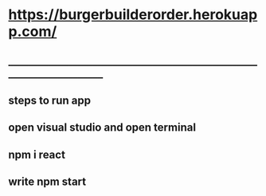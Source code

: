 # https://burgerbuilderorder.herokuapp.com/
## _____________________________________________________________________
## steps to run app
## open visual studio and open terminal
## npm i react
## write  npm start
